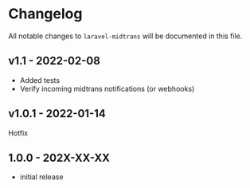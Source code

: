 # Changelog

All notable changes to `laravel-midtrans` will be documented in this file.

## v1.1 - 2022-02-08

-   Added tests
-   Verify incoming midtrans notifications (or webhooks)

## v1.0.1 - 2022-01-14

Hotfix

## 1.0.0 - 202X-XX-XX

-   initial release

